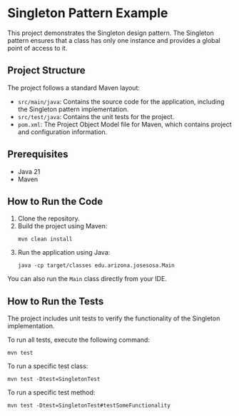 # Singleton Pattern Example

This project demonstrates the Singleton design pattern. The Singleton pattern ensures that a class has only one instance and provides a global point of access to it.

## Project Structure

The project follows a standard Maven layout:

-   `src/main/java`: Contains the source code for the application, including the Singleton pattern implementation.
-   `src/test/java`: Contains the unit tests for the project.
-   `pom.xml`: The Project Object Model file for Maven, which contains project and configuration information.

## Prerequisites

-   Java 21
-   Maven

## How to Run the Code

1.  Clone the repository.
2.  Build the project using Maven:
    ```shell
    mvn clean install
    ```
3.  Run the application using Java:
    ```shell
    java -cp target/classes edu.arizona.josesosa.Main
    ```

You can also run the `Main` class directly from your IDE.

## How to Run the Tests

The project includes unit tests to verify the functionality of the Singleton implementation.

To run all tests, execute the following command:

```shell
mvn test
```

To run a specific test class:

```shell
mvn test -Dtest=SingletonTest
```

To run a specific test method:

```shell
mvn test -Dtest=SingletonTest#testSomeFunctionality
```
